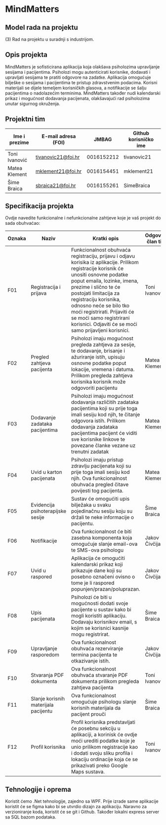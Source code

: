 # MindMatters

## Model rada na projektu
(3) Rad na projektu u suradnji s industrijom.

## Opis projekta
MindMatters je sofisticirana aplikacija koja olakšava psiholozima upravljanje sesijama i pacijentima. Psiholozi mogu autenticirati korisnike, dodavati i upravljati sesijama te pratiti odgovore na zadatke. Aplikacija omogućuje bilješke o sesijama i pacijentima te pristup zdravstvenim podacima. Korisni materijali se dijele temeljem korisničkih glasova, a notifikacije se šalju pacijentima o nadolazećim terminima. MindMatters također nudi kalendarski prikaz i mogućnost dodavanja pacijenata, olakšavajući rad psiholozima unutar sigurnog okruženja.

## Projektni tim

Ime i prezime | E-mail adresa (FOI) | JMBAG | Github korisničko ime
------------  | ------------------- | ----- | ---------------------
Toni Ivanović | tivanovic21@foi.hr | 0016152212 | tivanovic21
Matea Klement | mklement21@foi.hr | 0016154451 | mklement21
Šime Braica   | sbraica21@foi.hr  | 0016155261 | SimeBraica

## Specifikacija projekta
Ovdje navedite funkcionalne i nefunkcionalne zahtjeve koje je vaš projekt do sada obuhvaćao:

Oznaka | Naziv | Kratki opis | Odgovorni član tima
------ | ----- | ----------- | -------------------
F01 | Registracija i prijava | Funkcionalnost obuhvaća registraciju, prijavu i odjavu korisika iz aplikacije. Prilikom registracije korisnik će unositi osnovne podatke poput emaila, lozinke, imena, prezime i slično te će postojati limitacija za registraciju korisnika, odnosno neće se bilo tko moći registrirati. Prijaviti će se moći samo registrirani korisnici. Odjaviti će se moći samo prijavljeni korisnici. | Toni Ivanović
F02 | Pregled zahtjeva pacijenta | Psiholozi imaju mogućnost pregleda zahtjeva za sesije, te dodavanje, brisanje i ažuriranje istih, upisuju osnovne podatke poput lokacije, vremena i datuma. Prilikom pregleda zahtjeva korisnika korisnik može odgovoriti pacijentu  | Matea Klement
F03 | Dodavanje zadataka pacijentima | Psiholozi imaju mogućnost dodavanja različitih zadataka pacijentima koji su prije toga imali sesiju kod njih, te čitanje odgovora istih. Prilikom dodavanja zadataka pacijentima pacijent će viditi sve korisnike linkove te povezane članke vezane uz trenutni zadatak | Matea Klement
F04 | Uvid u karton pacijenata | Psiholozi imaju pristup zdravlju pacijenata koji su prije toga imali sesiju kod njih. Ova funkcionalnost obuhvaća pregled čitave povijesti tog pacijenta. | Matea Klement
F05 | Evidencija psihoterapijske sesije| Sustav će omogućiti upis bilježaka u svaku pojedinačnu sesiju koju su držali te neke informacije o pacijentu. | Šime Braica
F06 | Notifikacije | Ova funkcionalnost će biti zasebna komponenta koja omogućuje slanje email-ova te SMS-ova psihologu | Jakov Čivčija
F07 | Uvid u raspored | Aplikacija će omogućiti kalendarski prikaz koji prikazuje dane koji su posebno označeni ovisno o tome je li raspored popunjen/prazan/poluprazan. | Jakov Čivčija
F08 | Upis pacijenata | Psiholozi će biti u mogućnosti dodati svoje pacijente u sustav kako bi mogli koristiti aplikaciju. Dodavaju korisnikov email, s kojim se korisnici kasnije mogu registrirat. | Šime Braica
F09 | Upravljanje rasporedom | Ova funkcionalnost obuhvaća rezerviranje termina pacijenta te otkazivanje istih. | Jakov Čivčija 
F10 | Stvaranja PDF dokumenta | Ova funkcionalnost obuhvaća stvaranje PDF dokumenta prilikom pregleda zahtjeva pacijenta | Toni Ivanović
F11 | Slanje korisnih materijala pacijentu | Ova funkcionalnost omogućuje psihologu slanje korisnih materijala da pacijent prouči  | Šime Braica
F12 | Profil korisnika | Profil korisnika predstavljati će posebnu sekciju u aplikaciji, a korinisk će ovdje moći urediti podatke koje je unio prilikom registracije kao i dodati svoju sliku profila i lokaciju ordinacije koja će se prikazivati preko Google Maps sustava. | Toni Ivanović

## Tehnologije i oprema
Koristit ćemo .Net tehnologije, zajedno sa WPF. Prije izrade same aplikacije koristit će se figma kako bi se utvrdio dizajn za aplikaciju. Naravno za verzioniranje koda, koristit će se git i Github. Također lokalni express server sa SQL bazom podataka.
